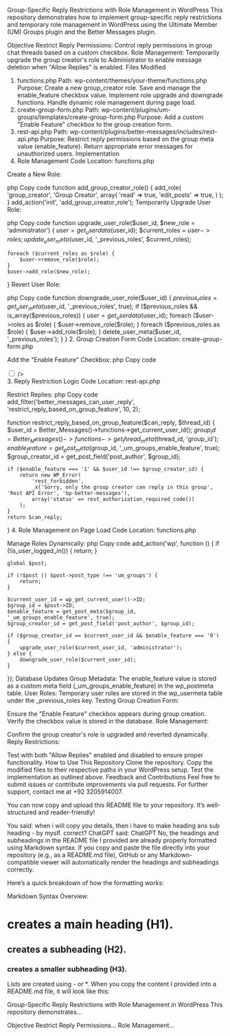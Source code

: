 Group-Specific Reply Restrictions with Role Management in WordPress
This repository demonstrates how to implement group-specific reply restrictions and temporary role management in WordPress using the Ultimate Member (UM) Groups plugin and the Better Messages plugin.

Objective
Restrict Reply Permissions: Control reply permissions in group chat threads based on a custom checkbox.
Role Management: Temporarily upgrade the group creator's role to Administrator to enable message deletion when "Allow Replies" is enabled.
Files Modified
1. functions.php
Path: wp-content/themes/your-theme/functions.php
Purpose:
Create a new group_creator role.
Save and manage the enable_feature checkbox value.
Implement role upgrade and downgrade functions.
Handle dynamic role management during page load.
2. create-group-form.php
Path: wp-content/plugins/um-groups/templates/create-group-form.php
Purpose:
Add a custom "Enable Feature" checkbox to the group creation form.
3. rest-api.php
Path: wp-content/plugins/better-messages/includes/rest-api.php
Purpose:
Restrict reply permissions based on the group meta value (enable_feature).
Return appropriate error messages for unauthorized users.
Implementation
1. Role Management
Code Location: functions.php

Create a New Role:

php
Copy code
function add_group_creator_role() {
    add_role(
        'group_creator',
        'Group Creator',
        array(
            'read' => true,
            'edit_posts' => true,
        )
    );
}
add_action('init', 'add_group_creator_role');
Temporarily Upgrade User Role:

php
Copy code
function upgrade_user_role($user_id, $new_role = 'administrator') {
    $user = get_userdata($user_id);
    $current_roles = $user->roles;
    update_user_meta($user_id, '_previous_roles', $current_roles);

    foreach ($current_roles as $role) {
        $user->remove_role($role);
    }
    $user->add_role($new_role);
}
Revert User Role:

php
Copy code
function downgrade_user_role($user_id) {
    $previous_roles = get_user_meta($user_id, '_previous_roles', true);
    if ($previous_roles && is_array($previous_roles)) {
        $user = get_userdata($user_id);
        foreach ($user->roles as $role) {
            $user->remove_role($role);
        }
        foreach ($previous_roles as $role) {
            $user->add_role($role);
        }
        delete_user_meta($user_id, '_previous_roles');
    }
}
2. Group Creation Form
Code Location: create-group-form.php

Add the "Enable Feature" Checkbox:
php
Copy code
<div class="um-group-field" data-key="enable_feature">
    <label for="um_groups_enable_feature">
        <input type="checkbox" name="enable_feature" value="1" <?php checked($enable_feature, '1'); ?> />
        <?php _e("Allow others to reply (Creator-Only Reply)", "um-groups"); ?>
    </label>
</div>
3. Reply Restriction Logic
Code Location: rest-api.php

Restrict Replies:
php
Copy code
add_filter('better_messages_can_user_reply', 'restrict_reply_based_on_group_feature', 10, 2);

function restrict_reply_based_on_group_feature($can_reply, $thread_id) {
    $user_id = Better_Messages()->functions->get_current_user_id();
    $group_id = Better_Messages()->functions->get_thread_meta($thread_id, 'group_id');
    $enable_feature = get_post_meta($group_id, '_um_groups_enable_feature', true);
    $group_creator_id = get_post_field('post_author', $group_id);

    if ($enable_feature === '1' && $user_id !== $group_creator_id) {
        return new WP_Error(
            'rest_forbidden',
            _x('Sorry, only the group creator can reply in this group', 'Rest API Error', 'bp-better-messages'),
            array('status' => rest_authorization_required_code())
        );
    }
    return $can_reply;
}
4. Role Management on Page Load
Code Location: functions.php

Manage Roles Dynamically:
php
Copy code
add_action('wp', function () {
    if (!is_user_logged_in()) {
        return;
    }

    global $post;

    if (!$post || $post->post_type !== 'um_groups') {
        return;
    }

    $current_user_id = wp_get_current_user()->ID;
    $group_id = $post->ID;
    $enable_feature = get_post_meta($group_id, '_um_groups_enable_feature', true);
    $group_creator_id = get_post_field('post_author', $group_id);

    if ($group_creator_id == $current_user_id && $enable_feature === '0') {
        upgrade_user_role($current_user_id, 'administrator');
    } else {
        downgrade_user_role($current_user_id);
    }
});
Database Updates
Group Metadata:
The enable_feature value is stored as a custom meta field (_um_groups_enable_feature) in the wp_postmeta table.
User Roles:
Temporary user roles are stored in the wp_usermeta table under the _previous_roles key.
Testing
Group Creation Form:

Ensure the "Enable Feature" checkbox appears during group creation.
Verify the checkbox value is stored in the database.
Role Management:

Confirm the group creator's role is upgraded and reverted dynamically.
Reply Restrictions:

Test with both "Allow Replies" enabled and disabled to ensure proper functionality.
How to Use This Repository
Clone the repository.
Copy the modified files to their respective paths in your WordPress setup.
Test the implementation as outlined above.
Feedback and Contributions
Feel free to submit issues or contribute improvements via pull requests. For further support, contact me at +92 3205914007.

You can now copy and upload this README file to your repository. It’s well-structured and reader-friendly!






You said:
when i will copy you details, then i have to make heading ans sub heading - by myslf. correct?
ChatGPT said:
ChatGPT
No, the headings and subheadings in the README file I provided are already properly formatted using Markdown syntax. If you copy and paste the file directly into your repository (e.g., as a README.md file), GitHub or any Markdown-compatible viewer will automatically render the headings and subheadings correctly.

Here’s a quick breakdown of how the formatting works:

Markdown Syntax Overview:
# creates a main heading (H1).
## creates a subheading (H2).
### creates a smaller subheading (H3).
Lists are created using - or *.
When you copy the content I provided into a README.md file, it will look like this:

Group-Specific Reply Restrictions with Role Management in WordPress
This repository demonstrates...

Objective
Restrict Reply Permissions...
Role Management...
